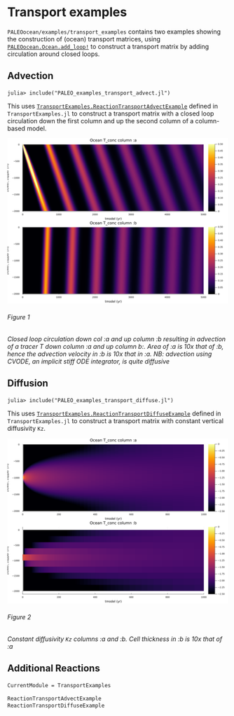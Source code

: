 # Transport examples

`PALEOocean/examples/transport_examples` contains two examples showing the construction of (ocean) transport matrices,
using [`PALEOocean.Ocean.add_loop!`](@ref) to construct a transport matrix by adding circulation around closed loops.

## Advection

    julia> include("PALEO_examples_transport_advect.jl")

This uses [`TransportExamples.ReactionTransportAdvectExample`](@ref) defined in `TransportExamples.jl` to construct a transport matrix with a closed loop circulation down the first column and up the second column of a column-based model.

![Tracer advection image](images/examples_transport_advect.png)
###### Figure 1
*Closed loop circulation down col :a and up column :b resulting in advection of a tracer T down column :a and up column b:.  Area of :a is 10x that of :b, hence the advection velocity in :b is 10x that in :a.  NB: advection using CVODE, an implicit stiff ODE integrator, is quite diffusive*

## Diffusion

    julia> include("PALEO_examples_transport_diffuse.jl")

This uses [`TransportExamples.ReactionTransportDiffuseExample`](@ref) defined in `TransportExamples.jl` to construct a transport matrix with constant vertical diffusivity `Kz`.

![Tracer diffusion image](images/examples_transport_diffuse.png)
###### Figure 2
*Constant diffusivity `Kz` columns :a and :b.  Cell thickness in :b is 10x that of :a*

## Additional Reactions
```@meta
CurrentModule = TransportExamples
```
```@docs
ReactionTransportAdvectExample
ReactionTransportDiffuseExample
```